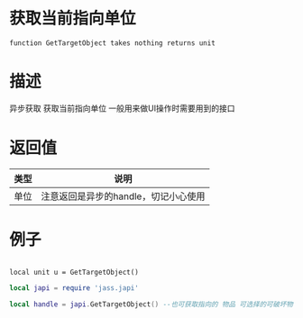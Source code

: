 
# 获取当前指向单位
```jass
function GetTargetObject takes nothing returns unit
```
# 描述
异步获取 获取当前指向单位 
一般用来做UI操作时需要用到的接口

# 返回值
类型|说明
--|--
单位|注意返回是异步的handle，切记小心使用


# 例子

```jass

local unit u = GetTargetObject()

```

```lua
local japi = require 'jass.japi'

local handle = japi.GetTargetObject() --也可获取指向的 物品 可选择的可破坏物时

```

